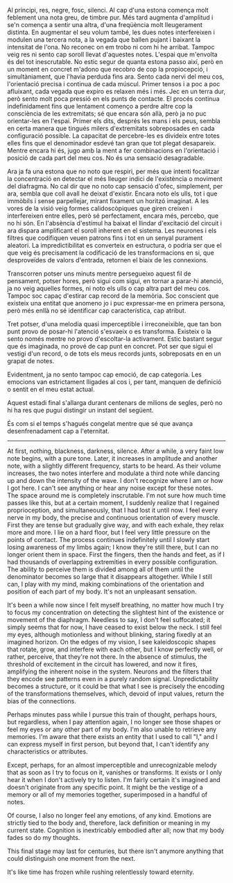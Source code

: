 Al principi, res, negre, fosc, silenci. Al cap d'una estona comença molt feblement una nota greu, de timbre pur. Més tard augmenta d'amplitud i se'n comença a sentir una altra, d'una freqüència molt lleugerament distinta. En augmentar el seu volum també, les dues notes interfereixen i modulen una tercera nota, a la vegada que ballen pujant i baixant la intensitat de l'ona. No reconec on em trobo ni com hi he arribat. Tampoc veig res ni sento cap soroll llevat d'aquestes notes. L'espai que m'envolta és del tot inescrutable. No estic segur de quanta estona passo així, però en un moment en concret m'adono que recobro de cop la propiocepció, i simultàniament, que l'havia perduda fins ara. Sento cada nervi del meu cos, l'orientació precisa i continua de cada múscul. Primer tensos i a poc a poc afluixant, cada vegada que expiro es relaxen més i més. Jec en un terra dur, però sento molt poca pressió en els punts de contacte. El procés continua indefinidament fins que lentament començo a perdre altre cop la consciència de les extremitats; sé que encara són allà, però ja no puc orientar-les en l'espai. Primer els dits, després les mans i els peus, sembla en certa manera que tingués milers d'extremitats sobreposades en cada configuració possible. La capacitat de percebre-les es divideix entre totes elles fins que el denominador esdevé tan gran que tot plegat desapareix. Mentre encara hi és, jugo amb la ment a fer combinacions en l'orientació i posició de cada part del meu cos. No és una sensació desagradable. 
 
Ara ja fa una estona que no noto que respiri, per més que intenti focalitzar la concentració en detectar el més lleuger indici de l'existència o moviment del diafragma. No cal dir que no noto cap sensació d'ofec, simplement, per ara, sembla que coll avall he deixat d'existir. Encara noto els ulls, tot i que immòbils i sense parpellejar, mirant fixament un horitzó imaginat. A les vores de la visió veig formes calidoscòpiques que giren creixen i interfereixen entre elles, però sé perfectament, encara més, percebo, que no hi són. En l'absència d'estímul ha baixat el llindar d'excitació del circuit i ara dispara amplificant el soroll inherent en el sistema. Les neurones i els filtres que codifiquen veuen patrons fins i tot en un senyal purament aleatori. La impredictibilitat es converteix en estructura, o podria ser que el que veig és precisament la codificació de les transformacions en si, que desproveïdes de valors d'entrada, retornen el biaix de les connexions. 
 
Transcorren potser uns minuts mentre persegueixo aquest fil de pensament, potser hores, però sigui com sigui, en tornar a parar-hi atenció, ja no veig aquelles formes, ni noto els ulls o cap altra part del meu cos. Tampoc soc capaç d'estirar cap record de la memòria. Soc conscient que existeix una entitat que anomeno jo i puc expressar-me en primera persona, però més enllà no sé identificar cap característica, cap atribut. 
 
Tret potser, d'una melodia quasi imperceptible i irreconeixible, que tan bon punt provo de posar-hi l'atenció s'esvaeix o es transforma. Existeix o la sento només mentre no provo d'escoltar-la activament. Estic bastant segur que és imaginada, no prové de cap punt en concret. Pot ser que sigui el vestigi d'un record, o de tots els meus records junts, sobreposats en en un grapat de notes. 
 
Evidentment, ja no sento tampoc cap emoció, de cap categoria. Les emocions van estrictament lligades al cos i, per tant, manquen de definició o sentit en el meu estat actual. 
 
Aquest estadi final s'allarga durant centenars de milions de segles, però no hi ha res que pugui distingir un instant del següent. 
 
És com si el temps s'hagués congelat mentre que sé que avança desenfrenadament cap a l'eternitat. 
 
--- 
 
At first, nothing, blackness, darkness, silence. After a while, a very faint low note begins, with a pure tone. Later, it increases in amplitude and another note, with a slightly different frequency, starts to be heard. As their volume increases, the two notes interfere and modulate a third note while dancing up and down the intensity of the wave. I don't recognize where I am or how I got here. I can't see anything or hear any noise except for these notes. The space around me is completely inscrutable. I'm not sure how much time passes like this, but at a certain moment, I suddenly realize that I regained proprioception, and simultaneously, that I had lost it until now. I feel every nerve in my body, the precise and continuous orientation of every muscle. First they are tense but gradually give way, and with each exhale, they relax more and more. I lie on a hard floor, but I feel very little pressure on the points of contact. The process continues indefinitely until I slowly start losing awareness of my limbs again; I know they're still there, but I can no longer orient them in space. First the fingers, then the hands and feet, as if I had thousands of overlapping extremities in every possible configuration. The ability to perceive them is divided among all of them until the denominator becomes so large that it disappears altogether. While I still can, I play with my mind, making combinations of the orientation and position of each part of my body. It's not an unpleasant sensation. 
 
It's been a while now since I felt myself breathing, no matter how much I try to focus my concentration on detecting the slightest hint of the existence or movement of the diaphragm. Needless to say, I don't feel suffocated; it simply seems that for now, I have ceased to exist below the neck. I still feel my eyes, although motionless and without blinking, staring fixedly at an imagined horizon. On the edges of my vision, I see kaleidoscopic shapes that rotate, grow, and interfere with each other, but I know perfectly well, or rather, perceive, that they're not there. In the absence of stimulus, the threshold of excitement in the circuit has lowered, and now it fires, amplifying the inherent noise in the system. Neurons and the filters that they encode see patterns even in a purely random signal. Unpredictability becomes a structure, or it could be that what I see is precisely the encoding of the transformations themselves, which, devoid of input values, return the bias of the connections. 
 
Perhaps minutes pass while I pursue this train of thought, perhaps hours, but regardless, when I pay attention again, I no longer see those shapes or feel my eyes or any other part of my body. I'm also unable to retrieve any memories. I'm aware that there exists an entity that I used to call "I," and I can express myself in first person, but beyond that, I can't identify any characteristics or attributes. 
 
Except, perhaps, for an almost imperceptible and unrecognizable melody that as soon as I try to focus on it, vanishes or transforms. It exists or I only hear it when I don't actively try to listen. I'm fairly certain it's imagined and doesn't originate from any specific point. It might be the vestige of a memory or all of my memories together, superimposed in a handful of notes. 
 
Of course, I also no longer feel any emotions, of any kind. Emotions are strictly tied to the body and, therefore, lack definition or meaning in my current state. Cognition is inextricably embodied after all; now that my body fades so do my thoughts. 
 
This final stage may last for centuries, but there isn't anymore anything that could distinguish one moment from the next. 
 
It's like time has frozen while rushing relentlessly toward eternity. 